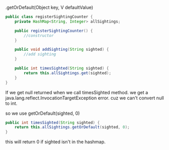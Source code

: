 .getOrDefault(Object key, V defaultValue)
```java
public class registerSightingCounter {
    private HashMap<String, Integer> allSightings;

    public registerSightingCounter() {
        //constructor
    }

    public void addSighting(String sighted) {
        //add sighting
    }

    public int timesSighted(String sighted) {
        return this.allSightings.get(sighted);
    }
}
```
If we get null returned when we call timesSighted method. we get a java.lang.reflect.InvocationTargetException error.
cuz we can't convert null to int.

so we use getOrDefault(sighted, 0)

```java
public int timesSighted(String sighted) {
    return this.allSightings.getOrDefault(sighted, 0);
}
```

this will return 0 if sighted isn't in the hashmap.